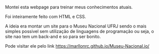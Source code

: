 Montei esta webpage para treinar meus conhecimentos atuais.

Foi inteiramente feito com HTML e CSS.

A ideia era montar um site para o Museu Nacional UFRJ sendo o mais simples possivel sem utilização de linguagens de programação ou seja, o site nao tem um back-and e so para ser bonito.

Pode visitar ele pelo link https://marllonrc.github.io/Museu-Nacional.io/
